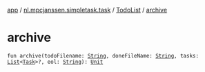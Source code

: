 [app](../../index.md) / [nl.mpcjanssen.simpletask.task](../index.md) / [TodoList](index.md) / [archive](.)

# archive

`fun archive(todoFilename: `[`String`](https://kotlinlang.org/api/latest/jvm/stdlib/kotlin/-string/index.html)`, doneFileName: `[`String`](https://kotlinlang.org/api/latest/jvm/stdlib/kotlin/-string/index.html)`, tasks: `[`List`](https://kotlinlang.org/api/latest/jvm/stdlib/kotlin.collections/-list/index.html)`<`[`Task`](../-task/index.md)`>?, eol: `[`String`](https://kotlinlang.org/api/latest/jvm/stdlib/kotlin/-string/index.html)`): `[`Unit`](https://kotlinlang.org/api/latest/jvm/stdlib/kotlin/-unit/index.html)